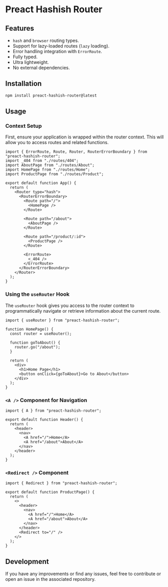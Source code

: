 # Preact Hashish Router

## Features

- `hash` and `browser` routing types.
- Support for lazy-loaded routes (`lazy` loading).
- Error handling integration with `ErrorRoute`.
- Fully typed.
- Ultra lightweight.
- No external dependencies.

## Installation

```bash
npm install preact-hashish-router@latest
```

## Usage

### Context Setup

First, ensure your application is wrapped within the router context. This will allow you to access routes and related functions.

```tsx
import { ErrorRoute, Route, Router, RouterErrorBoundary } from "preact-hashish-router";
import _404 from "./routes/404";
import AboutPage from "./routes/About";
import HomePage from "./routes/Home";
import ProductPage from "./routes/Product";

export default function App() {
  return (
    <Router type="hash">
      <RouterErrorBoundary>
        <Route path="/">
          <HomePage />
        </Route>

        <Route path="/about">
          <AboutPage />
        </Route>

        <Route path="/product/:id">
          <ProductPage />
        </Route>

        <ErrorRoute>
          <_404 />
        </ErrorRoute>
      </RouterErrorBoundary>
    </Router>
  );
}
```

### Using the `useRouter` Hook

The `useRouter` hook gives you access to the router context to programmatically navigate or retrieve information about the current route.

```tsx
import { useRouter } from "preact-hashish-router";

function HomePage() {
  const router = useRouter();

  function goToAbout() {
    router.go("/about");
  }

  return (
    <div>
      <h1>Home Page</h1>
      <button onClick={goToAbout}>Go to About</button>
    </div>
  );
}
```

### `<A />` Component for Navigation

```tsx
import { A } from "preact-hashish-router";

export default function Header() {
  return (
    <header>
      <nav>
        <A href="/">Home</A>
        <A href="/about">About</A>
      </nav>
    </header>
  );
}
```

### `<Redirect />` Component

```tsx
import { Redirect } from "preact-hashish-router";

export default function ProductPage() {
  return (
    <>
      <header>
        <nav>
          <A href="/">Home</A>
          <A href="/about">About</A>
        </nav>
      </header>
      <Redirect to="/" />
    </>
  );
}
```

## Development

If you have any improvements or find any issues, feel free to contribute or open an issue in the associated repository.
